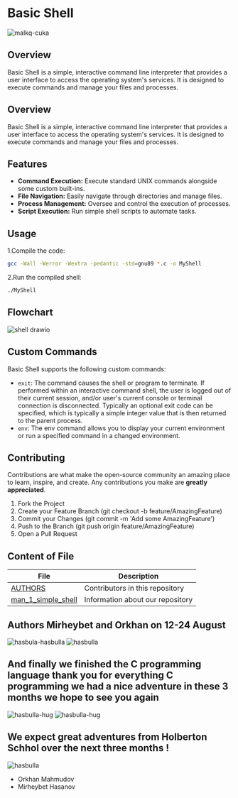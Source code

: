 # Basic Shell
![malkq-cuka](https://github.com/user-attachments/assets/a39f09a9-94c9-4527-b873-442c94155607)

## Overview
Basic Shell is a simple, interactive command line interpreter that provides a user interface to access the operating system's services. It is designed to execute commands and manage your files and processes.

## Overview
Basic Shell is a simple, interactive command line interpreter that provides a user interface to access the operating system's services. It is designed to execute commands and manage your files and processes.

## Features
- **Command Execution:** Execute standard UNIX commands alongside some custom built-ins.
- **File Navigation:** Easily navigate through directories and manage files.
- **Process Management:** Oversee and control the execution of processes.
- **Script Execution:** Run simple shell scripts to automate tasks.

## Usage

1.Compile the code:
```bash
gcc -Wall -Werror -Wextra -pedantic -std=gnu89 *.c -o MyShell
```

2.Run the compiled shell:
```bash
./MyShell
```
## Flowchart

![shell drawio](https://github.com/user-attachments/assets/b8acdf0c-82e2-4047-a756-b40d71c00665)

 

## Custom Commands

Basic Shell supports the following custom commands:

- `exit`: The command causes the shell or program to terminate. If performed within an interactive command shell, the user is logged out of their current session, and/or user's current console or terminal connection is disconnected. Typically an optional exit code can be specified, which is typically a simple integer value that is then returned to the parent process.
- `env`: The env command allows you to display your current environment or run a specified command in a changed environment.

## Contributing

Contributions are what make the open-source community an amazing place to learn, inspire, and create. Any contributions you make are **greatly appreciated**.

1. Fork the Project
1. Create your Feature Branch (git checkout -b feature/AmazingFeature)
1. Commit your Changes (git commit -m 'Add some AmazingFeature')
1. Push to the Branch (git push origin feature/AmazingFeature)
1. Open a Pull Request

## Content of File

|  File          | Description                                       |
|----------------|---------------------------------------------------|
| [AUTHORS](https://github.om/Orkhanibrahim357/holbertonschool-simple_shell/blob/main/AUTHORS)           | Contributors in this repository                                 |
| [man_1_simple_shell](https://github.com/Mirheybet/holbertonschool-simple_shell/blob/main/man_1_simple_shell)           | Information about our repository                          |
##  Authors Mirheybet and Orkhan on 12-24 August

![hasbula-hasbulla](https://github.com/user-attachments/assets/cad16387-5f75-4b6b-80d6-1c3afb5025b8)
![hasbulla](https://github.com/user-attachments/assets/ea3d171e-7669-4acf-a5d7-843485e53199)


## And finally we finished the C programming language thank you for everything C programming we had a nice adventure in these 3 months we hope to see you again
![hasbulla-hug](https://github.com/user-attachments/assets/b6afc5f9-5a91-4895-9f1b-56bd74a7038c)
![hasbulla-hug](https://github.com/user-attachments/assets/c885dc56-7892-4bae-879e-f6f59fe2d9f4)

## We expect great adventures from Holberton Schhol over the next three months !

![hasbulla](https://github.com/user-attachments/assets/f8e39f4e-62ee-42eb-9cd7-58f051f83d20)



- Orkhan Mahmudov
- Mirheybet Hasanov
